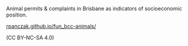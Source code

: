 
Animal permits & complaints in Brisbane as indicators of socioeconomic position.

[rpanczak.github.io/fun_bcc-animals/](https://rpanczak.github.io/fun_bcc-animals/)

(CC BY-NC-SA 4.0)
